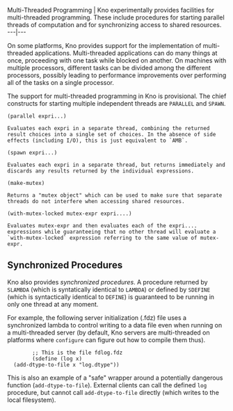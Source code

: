 Multi-Threaded Programming | Kno experimentally provides facilities for
multi-threaded programming. These include procedures for starting parallel
threads of computation and for synchronizing access to shared resources.  
---|---  
  
On some platforms, Kno provides support for the implementation of multi-
threaded applications. Multi-threaded applications can do many things at once,
proceeding with one task while blocked on another. On machines with multiple
processors, different tasks can be divided among the different processors,
possibly leading to performance improvements over performing all of the tasks
on a single processor.

The support for multi-threaded programming in Kno is provisional. The
chief constructs for starting multiple independent threads are `PARALLEL` and
`SPAWN`.

`(parallel expri...)`

    Evaluates each expri in a separate thread, combining the returned result choices into a single set of choices. In the absence of side effects (including I/O), this is just equivalent to `AMB`.
`(spawn expri...)`

    Evaluates each expri in a separate thread, but returns immediately and discards any results returned by the individual expressions.
`(make-mutex)`

    Returns a "mutex object" which can be used to make sure that separate threads do not interfere when accessing shared resources.
`(with-mutex-locked mutex-expr expri....)`

    Evaluates mutex-expr and then evaluates each of the expri.... expressions while guaranteeing that no other thread will evaluate a `with-mutex-locked` expression referring to the same value of mutex-expr.

## Synchronized Procedures

Kno also provides _synchronized procedures_. A procedure returned by `
SLAMBDA` (which is syntatically identical to `LAMBDA`) or defined by `SDEFINE`
(which is syntactically identical to `DEFINE`) is guaranteed to be running in
only one thread at any moment.

For example, the following server initialization (.fdz) file uses a
synchronized lambda to control writing to a data file even when running on a
multi-threaded server (by default, Kno servers are multi-threaded on
platforms where `configure` can figure out how to compile them thus).

    
    
            ;; This is the file fdlog.fdz
            (sdefine (log x)
      (add-dtype-to-file x "log.dtype"))
    

This is also an example of a "safe" wrapper around a potentially dangerous
function (`add-dtype-to-file`). External clients can call the defined `log`
procedure, but cannot call `add-dtype-to-file` directly (which writes to the
local filesystem).

